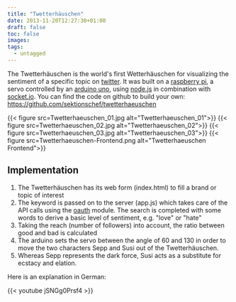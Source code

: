 ```yaml
---
title: "Twetterhäuschen"
date: 2013-11-20T12:27:30+01:00
draft: false
toc: false
images:
tags:
  - untagged
---
```



The Twetterhäuschen is the world's first Wetterhäuschen for visualizing the sentiment of a specific topic on [twitter](http://twitter.com/). It was built on a [raspberry pi](http://www.raspberrypi.org/), a servo controlled by an [arduino uno](http://arduino.cc/), using [node.js](http://nodejs.org/) in combination with [socket.io](http://socket.io/). You can find the code on github to build your own: <https://github.com/sektionschef/twetterhaeuschen>

{{< figure src=Twetterhaeuschen_01.jpg alt="Twetterhaeuschen_01">}}
{{< figure src=Twetterhaeuschen_02.jpg alt="Twetterhaeuschen_02">}}
{{< figure src=Twetterhaeuschen_03.jpg alt="Twetterhaeuschen_03">}}
{{< figure src=Twetterhaeuschen-Frontend.png alt="Twetterhaeuschen Frontend">}}


## Implementation

1. The Twetterhäuschen has its web form (index.html) to fill a brand or topic of interest
2. The keyword is passed on to the server (app.js) which takes care of the API calls using the [oauth](https://github.com/ciaranj/node-oauth) module. The search is completed with some words to derive a basic level of sentiment, e.g. "love" or "hate"
3. Taking the reach (number of followers) into account, the ratio between good and bad is calculated
4. The arduino sets the servo between the angle of 60 and 130 in order to move the two characters Sepp and Susi out of the Twetterhäuschen.
5. Whereas Sepp represents the dark force, Susi acts as a substitute for ecstacy and elation.

Here is an explanation in German:

{{< youtube jSNGg0Prsf4 >}}
